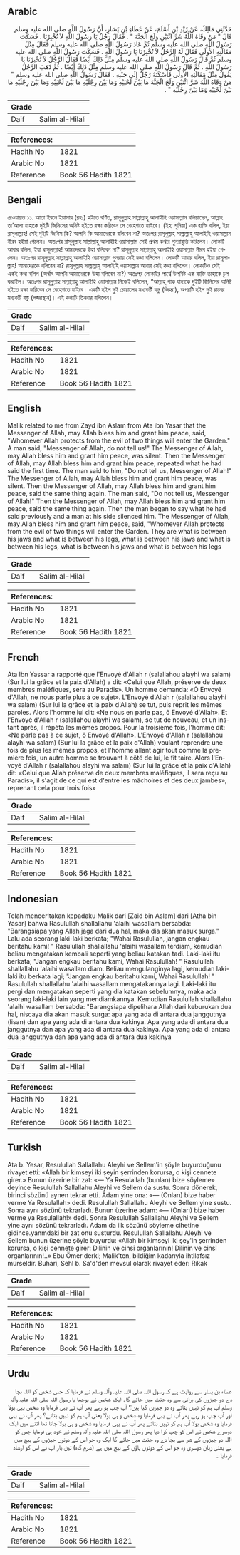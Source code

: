 ## Arabic


<div dir="rtl" lang="ar" style={{fontSize:'larger',backgroundColor:'#f8f9fa',padding:20}}>
حَدَّثَنِي مَالِكٌ، عَنْ زَيْدِ بْنِ أَسْلَمَ، عَنْ عَطَاءِ بْنِ يَسَارٍ، أَنَّ رَسُولَ اللَّهِ صلى الله عليه وسلم قَالَ ‏"‏ مَنْ وَقَاهُ اللَّهُ شَرَّ اثْنَيْنِ وَلَجَ الْجَنَّةَ ‏"‏ ‏.‏ فَقَالَ رَجُلٌ يَا رَسُولَ اللَّهِ لاَ تُخْبِرْنَا ‏.‏ فَسَكَتَ رَسُولُ اللَّهِ صلى الله عليه وسلم ثُمَّ عَادَ رَسُولُ اللَّهِ صلى الله عليه وسلم فَقَالَ مِثْلَ مَقَالَتِهِ الأُولَى فَقَالَ لَهُ الرَّجُلُ لاَ تُخْبِرْنَا يَا رَسُولَ اللَّهِ ‏.‏ فَسَكَتَ رَسُولُ اللَّهِ صلى الله عليه وسلم ثُمَّ قَالَ رَسُولُ اللَّهِ صلى الله عليه وسلم مِثْلَ ذَلِكَ أَيْضًا فَقَالَ الرَّجُلُ لاَ تُخْبِرْنَا يَا رَسُولَ اللَّهِ ‏.‏ ثُمَّ قَالَ رَسُولُ اللَّهِ صلى الله عليه وسلم مِثْلَ ذَلِكَ أَيْضًا ‏.‏ ثُمَّ ذَهَبَ الرَّجُلُ يَقُولُ مِثْلَ مَقَالَتِهِ الأُولَى فَأَسْكَتَهُ رَجُلٌ إِلَى جَنْبِهِ ‏.‏ فَقَالَ رَسُولُ اللَّهِ صلى الله عليه وسلم ‏"‏ مَنْ وَقَاهُ اللَّهُ شَرَّ اثْنَيْنِ وَلَجَ الْجَنَّةَ مَا بَيْنَ لَحْيَيْهِ وَمَا بَيْنَ رِجْلَيْهِ مَا بَيْنَ لَحْيَيْهِ وَمَا بَيْنَ رِجْلَيْهِ مَا بَيْنَ لَحْيَيْهِ وَمَا بَيْنَ رِجْلَيْهِ ‏"‏ ‏.‏
</div>
<div style={{backgroundColor:'#f8f9fa',padding:20, marginBottom: 10}}><table> <thead> <tr> <th>Grade</th> <th></th> </tr> </thead> <tbody> <tr><td>Daif</td><td>Salim al-Hilali</td></tr></tbody></table><table> <thead> <tr> <th>References:</th> <th></th> </tr> </thead> <tbody><tr><td>Hadith No</td><td>1821</td></tr><tr><td>Arabic No</td><td>1821</td></tr><tr><td>Reference</td><td>Book 56 Hadith 1821</td></tr></tbody></table></div>

## Bengali


<div dir="ltr" lang="bn" style={{fontSize:'larger',backgroundColor:'#f8f9fa',padding:20}}>
রেওয়ায়ত ১১. আতা ইবনে ইয়াসার (রহঃ) হইতে বর্ণিত, রাসূলুল্লাহ সাল্লাল্লাহু আলাইহি ওয়াসাল্লাম বলিয়াছেন, আল্লাহ তা’আলা যাহাকে দুইটি জিনিসের অনিষ্ট হইতে রক্ষা করিবেন সে বেহেশতে যাইবে। (ইহা শুনিয়া) এক ব্যক্তি বলিল, ইয়া রাসূলাল্লাহ! সেই দুইটি জিনিস কি? আপনি কি আমাদেরকে বলিবেন না? অতঃপর রাসূলুল্লাহ সাল্লাল্লাহু আলাইহি ওয়াসাল্লাম নীরব হইয়া গেলেন। অতঃপর রাসূলুল্লাহ সাল্লাল্লাহু আলাইহি ওয়াসাল্লাম সেই প্রথম কথার পুনরাবৃত্তি করিলেন। লোকটি আবার বলিল, ইয়া রাসূলাল্লাহ! আমাদেরকে উহা বলিবেন না? রাসূলুল্লাহ সাল্লাল্লাহু আলাইহি ওয়াসাল্লাম নীরব হইয়া গেলেন। অতঃপর রাসূলুল্লাহ সাল্লাল্লাহু আলাইহি ওয়াসাল্লাম পুনরায় সেই কথা বলিলেন। লোকটি আবার বলিল, ইয়া রাসূলাল্লাহ! আমাদেরকে বলিবেন না? রাসূলুল্লাহ সাল্লাল্লাহু আলাইহি ওয়াসাল্লাম আবার সেই কথা বলিলেন। লোকটিও সেই একই কথা বলিল (অর্থাৎ আপনি আমাদেরকে উহা বলিবেন না?) অতঃপর লোকটির পার্শ্বে উপবিষ্ট এক ব্যক্তি তাহাকে চুপ করাইল। অতঃপর রাসূলুল্লাহ সাল্লাল্লাহু আলাইহি ওয়াসাল্লাম নিজেই বলিলেন, “আল্লাহ্ পাক যাহাকে দুইটি জিনিসের অনিষ্ট হইতে রক্ষা করিবেন সে বেহেশতে যাইবে। একটি হইল দুই চোয়ালের মধ্যবর্তী বস্তু (জিহ্বা), অপরটি হইল দুই রানের মধ্যবর্তী বস্তু (লজ্জাস্থান)। এই কথাটি তিনবার বলিলেন।
</div>
<div style={{backgroundColor:'#f8f9fa',padding:20, marginBottom: 10}}><table> <thead> <tr> <th>Grade</th> <th></th> </tr> </thead> <tbody> <tr><td>Daif</td><td>Salim al-Hilali</td></tr></tbody></table><table> <thead> <tr> <th>References:</th> <th></th> </tr> </thead> <tbody><tr><td>Hadith No</td><td>1821</td></tr><tr><td>Arabic No</td><td>1821</td></tr><tr><td>Reference</td><td>Book 56 Hadith 1821</td></tr></tbody></table></div>

## English


<div dir="ltr" lang="en" style={{fontSize:'larger',backgroundColor:'#f8f9fa',padding:20}}>
Malik related to me from Zayd ibn Aslam from Ata ibn Yasar that the Messenger of Allah, may Allah bless him and grant him peace, said, "Whomever Allah protects from the evil of two things will enter the Garden." A man said, "Messenger of Allah, do not tell us!" The Messenger of Allah, may Allah bless him and grant him peace, was silent. Then the Messenger of Allah, may Allah bless him and grant him peace, repeated what he had said the first time. The man said to him, "Do not tell us, Messenger of Allah!" The Messenger of Allah, may Allah bless him and grant him peace, was silent. Then the Messenger of Allah, may Allah bless him and grant him peace, said the same thing again. The man said, "Do not tell us, Messenger of Allah!" Then the Messenger of Allah, may Allah bless him and grant him peace, said the same thing again. Then the man began to say what he had said previously and a man at his side silenced him. The Messenger of Allah, may Allah bless him and grant him peace, said, "Whomever Allah protects from the evil of two things will enter the Garden. They are what is between his jaws and what is between his legs, what is between his jaws and what is between his legs, what is between his jaws and what is between his legs
</div>
<div style={{backgroundColor:'#f8f9fa',padding:20, marginBottom: 10}}><table> <thead> <tr> <th>Grade</th> <th></th> </tr> </thead> <tbody> <tr><td>Daif</td><td>Salim al-Hilali</td></tr></tbody></table><table> <thead> <tr> <th>References:</th> <th></th> </tr> </thead> <tbody><tr><td>Hadith No</td><td>1821</td></tr><tr><td>Arabic No</td><td>1821</td></tr><tr><td>Reference</td><td>Book 56 Hadith 1821</td></tr></tbody></table></div>

## French


<div dir="ltr" lang="fr" style={{fontSize:'larger',backgroundColor:'#f8f9fa',padding:20}}>
Ata Ibn Yassar a rapporté que l'Envoyé d'Allah r (salallahou alayhi wa salam) (Sur lui la grâce et la paix d'Allah) a dit: «Celui que Allah, préserve de deux membres maléfiques, sera au Paradis». Un homme demanda: «Ô Envoyé d'Allah, ne nous parle plus à ce sujet». L'Envoyé d'Allah r (salallahou alayhi wa salam) (Sur lui la grâce et la paix d'Allah) se tut, puis reprit les mêmes paroles. Alors l'homme lui dit: «Ne nous en parle pas, ô Envoyé d'Allah». Et l'Envoyé d'Allah r (salallahou alayhi wa salam), se tut de nouveau, et un instant après, il répèta les mêmes propos. Pour la troisième fois, l'homme dit: «Ne parle pas à ce sujet, ô Envoyé d'Allah». L'Envoyé d'Allah r (salallahou alayhi wa salam) (Sur lui la grâce et la paix d'Allah) voulant reprendre une fois de plus les mêmes propos, et l'homme allant agir tout comme la première fois, un autre homme se trouvant à côté de lui, le fit taire. Alors l'Envoyé d'Allah r (salallahou alayhi wa salam) (Sur lui la grâce et la paix d'Allah) dit: «Celui que Allah préserve de deux membres maléfiques, il sera reçu au Paradis», il s'agit de ce qui est d'entre les mâchoires et des deux jambes», reprenant cela pour trois fois»
</div>
<div style={{backgroundColor:'#f8f9fa',padding:20, marginBottom: 10}}><table> <thead> <tr> <th>Grade</th> <th></th> </tr> </thead> <tbody> <tr><td>Daif</td><td>Salim al-Hilali</td></tr></tbody></table><table> <thead> <tr> <th>References:</th> <th></th> </tr> </thead> <tbody><tr><td>Hadith No</td><td>1821</td></tr><tr><td>Arabic No</td><td>1821</td></tr><tr><td>Reference</td><td>Book 56 Hadith 1821</td></tr></tbody></table></div>

## Indonesian


<div dir="ltr" lang="id" style={{fontSize:'larger',backgroundColor:'#f8f9fa',padding:20}}>
Telah menceritakan kepadaku Malik dari [Zaid bin Aslam] dari [Atha bin Yasar] bahwa Rasulullah shallallahu 'alaihi wasallam bersabda: "Barangsiapa yang Allah jaga dari dua hal, maka dia akan masuk surga." Lalu ada seorang laki-laki berkata; "Wahai Rasulullah, jangan engkau beritahu kami! " Rasulullah shallallahu 'alaihi wasallam terdiam, kemudian beliau mengatakan kembali seperti yang beliau katakan tadi. Laki-laki itu berkata; "Jangan engkau beritahu kami, Wahai Rasulullah! " Rasulullah shallallahu 'alaihi wasallam diam. Beliau mengulanginya lagi, kemudian laki-laki itu berkata lagi; "Jangan engkau beritahu kami, Wahai Rasulullah! " Rasulullah shallallahu 'alaihi wasallam mengatakannya lagi. Laki-laki itu pergi dan mengatakan seperti yang dia katakan sebelumnya, maka ada seorang laki-laki lain yang mendiamkannya. Kemudian Rasulullah shallallahu 'alaihi wasallam bersabda: "Barangsiapa dipelihara Allah dari keburukan dua hal, niscaya dia akan masuk surga: apa yang ada di antara dua janggutnya (lisan) dan apa yang ada di antara dua kakinya. Apa yang ada di antara dua janggutnya dan apa yang ada di antara dua kakinya. Apa yang ada di antara dua janggutnya dan apa yang ada di antara dua kakinya
</div>
<div style={{backgroundColor:'#f8f9fa',padding:20, marginBottom: 10}}><table> <thead> <tr> <th>Grade</th> <th></th> </tr> </thead> <tbody> <tr><td>Daif</td><td>Salim al-Hilali</td></tr></tbody></table><table> <thead> <tr> <th>References:</th> <th></th> </tr> </thead> <tbody><tr><td>Hadith No</td><td>1821</td></tr><tr><td>Arabic No</td><td>1821</td></tr><tr><td>Reference</td><td>Book 56 Hadith 1821</td></tr></tbody></table></div>

## Turkish


<div dir="ltr" lang="tr" style={{fontSize:'larger',backgroundColor:'#f8f9fa',padding:20}}>
Ata b. Yesar, Resulullah Sallallahu Aleyhi ve Sellem'in şöyle buyurduğunu rivayet etti: «Allah bir kimseyi iki şeyin şerrinden korursa, o kişi cennete girer.» Bunun üzerine bir zat: «— Ya Resulallah (bunları) bize söyleme» deyince Resulullah Sallallahu Aleyhi ve Sellem da sustu. Sonra dönerek, birinci sözünü aynen tekrar etti. Adam yine ona: «— (Onları) bize haber verme Ya Resulallah» dedi. Resulullah Sallallahu Aleyhi ve Sellem yine sustu. Sonra aynı sözünü tekrarladı. Bunun üzerine adam: «— (Onları) bize haber verme ya Resulallah!» dedi. Sonra Resulullah Sallallahu Aleyhi ve Sellem yine aynı sözünü tekrarladı. Adam da ilk sözünü söyleme cihetine gidince.yanmdaki bir zat onu susturdu. Resulullah Sallallahu Aleyhi ve Sellem bunun üzerine şöyle buyurdu: «Allah bir kimseyi iki şey'in şerrinden korursa, o kişi cennete girer: Dilinin ve cinsî organlarının! Dilinin ve cinsî organlarının!..» Ebu Ömer derki; Malik'ten, bildiğim kadarıyla ihtilafsız mürseldir. Buhari, Sehl b. Sa'd'den mevsul olarak rivayet eder: Rikak
</div>
<div style={{backgroundColor:'#f8f9fa',padding:20, marginBottom: 10}}><table> <thead> <tr> <th>Grade</th> <th></th> </tr> </thead> <tbody> <tr><td>Daif</td><td>Salim al-Hilali</td></tr></tbody></table><table> <thead> <tr> <th>References:</th> <th></th> </tr> </thead> <tbody><tr><td>Hadith No</td><td>1821</td></tr><tr><td>Arabic No</td><td>1821</td></tr><tr><td>Reference</td><td>Book 56 Hadith 1821</td></tr></tbody></table></div>

## Urdu


<div dir="rtl" lang="ur" style={{fontSize:'larger',backgroundColor:'#f8f9fa',padding:20}}>
عطاء بن یسار سے روایت ہے کہ رسول اللہ صلی اللہ علیہ وآلہ وسلم نے فرمایا کہ جس شخص کو اللہ بچا دے دو چیزوں کی برائی سے وہ جنت میں جائے گا۔ ایک شخص نے پوچھا یا رسول اللہ صلی اللہ علیہ وآلہ وسلم آپ ہم کو نہیں بتاتے وہ دو چیزیں کیا ہیں؟ آپ چپ ہو رہے پھر آپ نے یہی فرمایا وہ شخص یہی بولا اور آپ چپ ہو رہے پھر آپ نے یہی فرمایا وہ شخص و ہی بولا یعنی آپ ہم کو نہیں بتاتے؟ پھر آپ نے یہی فرمایا وہ شخص بولا آپ ہم کو نہیں بتاتے پھر آپ نے یہی فرمایا وہ شخص و ہی بولا جاتا تھا اتنے میں ایک دوسرے شخص نے اس کو چپ کرا دیا پھر رسول اللہ صلی اللہ علیہ وآلہ وسلم نے خود ہی فرمایا جس کو اللہ دو چیزوں کے شر سے بچا دے وہ جنت میں جائے گا ایک وہ جو اس کے دونوں جبڑوں کے بیچ میں ہے یعنی زبان دوسری وہ جو اس کے دونوں پاؤں کے بیچ میں ہے (شرم گاہ) تین بار آپ نے اس کو ارشاد فرمایا ۔
</div>
<div style={{backgroundColor:'#f8f9fa',padding:20, marginBottom: 10}}><table> <thead> <tr> <th>Grade</th> <th></th> </tr> </thead> <tbody> <tr><td>Daif</td><td>Salim al-Hilali</td></tr></tbody></table><table> <thead> <tr> <th>References:</th> <th></th> </tr> </thead> <tbody><tr><td>Hadith No</td><td>1821</td></tr><tr><td>Arabic No</td><td>1821</td></tr><tr><td>Reference</td><td>Book 56 Hadith 1821</td></tr></tbody></table></div>